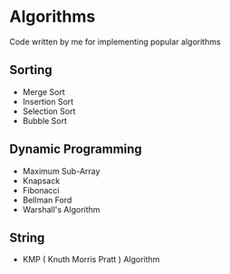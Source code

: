 Algorithms
==========

Code written by me for implementing popular algorithms

## Sorting

* Merge Sort
* Insertion Sort
* Selection Sort
* Bubble Sort

## Dynamic Programming

* Maximum Sub-Array
* Knapsack
* Fibonacci
* Bellman Ford
* Warshall's Algorithm

## String

* KMP ( Knuth Morris Pratt ) Algorithm

 
